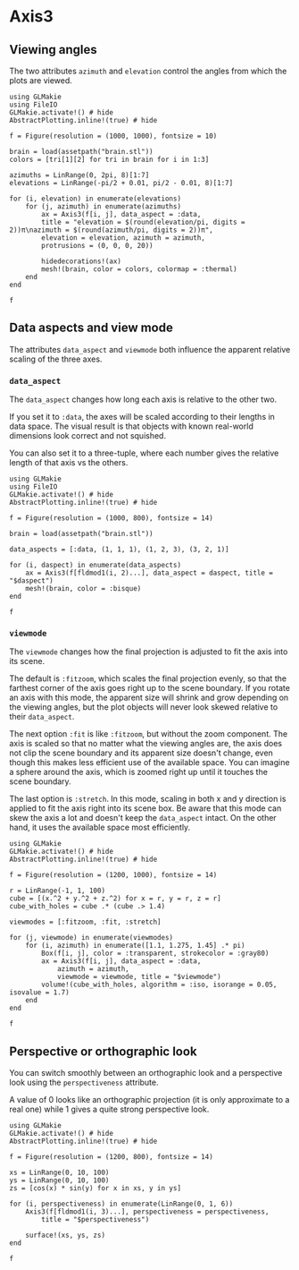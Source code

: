 # Axis3

## Viewing angles

The two attributes `azimuth` and `elevation` control the angles from which the plots are viewed.

```@example
using GLMakie
using FileIO
GLMakie.activate!() # hide
AbstractPlotting.inline!(true) # hide

f = Figure(resolution = (1000, 1000), fontsize = 10)

brain = load(assetpath("brain.stl"))
colors = [tri[1][2] for tri in brain for i in 1:3]

azimuths = LinRange(0, 2pi, 8)[1:7]
elevations = LinRange(-pi/2 + 0.01, pi/2 - 0.01, 8)[1:7]

for (i, elevation) in enumerate(elevations)
    for (j, azimuth) in enumerate(azimuths)
        ax = Axis3(f[i, j], data_aspect = :data,
        title = "elevation = $(round(elevation/pi, digits = 2))π\nazimuth = $(round(azimuth/pi, digits = 2))π",
        elevation = elevation, azimuth = azimuth,
        protrusions = (0, 0, 0, 20))

        hidedecorations!(ax)
        mesh!(brain, color = colors, colormap = :thermal)
    end
end

f
```

## Data aspects and view mode

The attributes `data_aspect` and `viewmode` both influence the apparent relative scaling of the three axes.

### `data_aspect`

The `data_aspect` changes how long each axis is relative to the other two.

If you set it to `:data`, the axes will be scaled according to their lengths in data space.
The visual result is that objects with known real-world dimensions look correct and not squished.

You can also set it to a three-tuple, where each number gives the relative length of that axis vs the others.

```@example
using GLMakie
using FileIO
GLMakie.activate!() # hide
AbstractPlotting.inline!(true) # hide

f = Figure(resolution = (1000, 800), fontsize = 14)

brain = load(assetpath("brain.stl"))

data_aspects = [:data, (1, 1, 1), (1, 2, 3), (3, 2, 1)]

for (i, daspect) in enumerate(data_aspects)
    ax = Axis3(f[fldmod1(i, 2)...], data_aspect = daspect, title = "$daspect")
    mesh!(brain, color = :bisque)
end

f
```

### `viewmode`

The `viewmode` changes how the final projection is adjusted to fit the axis into its scene.

The default is `:fitzoom`, which scales the final projection evenly, so that the farthest corner of the axis goes right up to the scene boundary.
If you rotate an axis with this mode, the apparent size will shrink and grow depending on the viewing angles, but the plot objects will never look skewed relative to their `data_aspect`.

The next option `:fit` is like `:fitzoom`, but without the zoom component.
The axis is scaled so that no matter what the viewing angles are, the axis does not clip the scene boundary and its apparent size doesn't change, even though this makes less efficient use of the available space.
You can imagine a sphere around the axis, which is zoomed right up until it touches the scene boundary.

The last option is `:stretch`.
In this mode, scaling in both x and y direction is applied to fit the axis right into its scene box.
Be aware that this mode can skew the axis a lot and doesn't keep the `data_aspect` intact.
On the other hand, it uses the available space most efficiently.

```@example
using GLMakie
GLMakie.activate!() # hide
AbstractPlotting.inline!(true) # hide

f = Figure(resolution = (1200, 1000), fontsize = 14)

r = LinRange(-1, 1, 100)
cube = [(x.^2 + y.^2 + z.^2) for x = r, y = r, z = r]
cube_with_holes = cube .* (cube .> 1.4)

viewmodes = [:fitzoom, :fit, :stretch]

for (j, viewmode) in enumerate(viewmodes)
    for (i, azimuth) in enumerate([1.1, 1.275, 1.45] .* pi)
        Box(f[i, j], color = :transparent, strokecolor = :gray80)
        ax = Axis3(f[i, j], data_aspect = :data,
            azimuth = azimuth,
            viewmode = viewmode, title = "$viewmode")
        volume!(cube_with_holes, algorithm = :iso, isorange = 0.05, isovalue = 1.7)
    end
end

f
```

## Perspective or orthographic look

You can switch smoothly between an orthographic look and a perspective look using the `perspectiveness` attribute.

A value of 0 looks like an orthographic projection (it is only approximate to a real one) while 1 gives a quite strong perspective look.

```@example
using GLMakie
GLMakie.activate!() # hide
AbstractPlotting.inline!(true) # hide

f = Figure(resolution = (1200, 800), fontsize = 14)

xs = LinRange(0, 10, 100)
ys = LinRange(0, 10, 100)
zs = [cos(x) * sin(y) for x in xs, y in ys]

for (i, perspectiveness) in enumerate(LinRange(0, 1, 6))
    Axis3(f[fldmod1(i, 3)...], perspectiveness = perspectiveness,
        title = "$perspectiveness")

    surface!(xs, ys, zs)
end

f
```